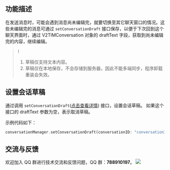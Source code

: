 ## 功能描述
在发送消息时，可能会遇到消息尚未编辑完，就要切换至其它聊天窗口的情况。这些未编辑完的消息可通过 `setConversationDraft` 接口保存，以便于下次回到这个聊天界面时，通过 V2TIMConversation 对象的 draftText 字段，获取到尚未编辑完的内容，继续编辑。

>! 
> 1. 草稿仅支持文本内容。
> 2. 草稿仅在本地保存，不会存储到服务器，因此不能多端同步，程序卸载重装会失效。

## 设置会话草稿
通过调用 `setConversationDraft`([点击查看详情](https://comm.qq.com/im/doc/flutter/zh/SDKAPI/Api/V2TIMConversationManager/setConversationDraft.html)) 接口，设置会话草稿。
如果这个接口的 draftText 参数为空，表示取消草稿。

示例代码如下：


```dart
conversationManager.setConversationDraft(conversationID: "conversationID",draftText: "草稿");
```


## 交流与反馈

欢迎加入 QQ 群进行技术交流和反馈问题，QQ 群：**788910197**。
![](https://qcloudimg.tencent-cloud.cn/raw/eacb194c77a76b5361b2ae983ae63260.png)

